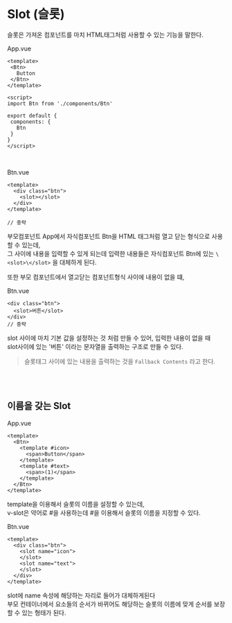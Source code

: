 # Slot (슬롯)
슬롯은 가져온 컴포넌트를 마치 HTML태그처럼 사용할 수 있는 기능을 말한다.
<br />

App.vue
 ```vue
 <template>
  <Btn>
    Button
  </Btn>
</template>

<script>
import Btn from './components/Btn'

export default {
  components: {
    Btn
  }
}
</script>
 ```
<br />

Btn.vue
```vue
<template>
  <div class="btn">
    <slot></slot>
  </div>
</template>

// 중략
```

부모컴포넌트 App에서 자식컴포넌트 Btn을 HTML 태그처럼 열고 닫는 형식으로 사용할 수 있는데, <br />
그 사이에 내용을 입력할 수 있게 되는데 입력한 내용들은 자식컴포넌트 Btn에 있는 `\<slot>\</slot>` 을 대체하게 된다.
<br />

또한 부모 컴포넌트에서 열고닫는 컴포넌트형식 사이에 내용이 없을 떄,

Btn.vue
```vue
<div class="btn">
  <slot>버튼</slot>
</div>
// 중략
```

slot 사이에 마치 기본 값을 설정하는 것 처럼 만들 수 있어, 입력한 내용이 없을 때 <br />
slot사이에 있는 '버튼' 이라는 문자열을 출력하는 구조로 만들 수 있다.

> 슬롯태그 사이에 있는 내용을 출력하는 것을 `Fallback Contents` 라고 한다.

<br /><br />

## 이름을 갖는 Slot
App.vue
```vue
<template>
  <Btn>
    <template #icon>
      <span>Button</span>
    </template>
    <template #text>
      <span>(1)</span>
    </template>
  </Btn>
</template>
```

template을 이용해서 슬롯의 이름을 설정할 수 있는데, <br />
v-slot은 약어로 #을 사용하는데 #을 이용해서 슬롯의 이름을 지정할 수 있다.

Btn.vue
```vue
<template>
  <div class="btn">
    <slot name="icon">
    </slot> 
    <slot name="text">
    </slot> 
  </div>
</template>
```

slot에 name 속성에 해당하는 자리로 들어가 대체하게된다 <br />
부모 컨테이너에서 요소들의 순서가 바뀌어도 해당하는 슬롯의 이름에 맞게 순서를 보장할 수 있는 형태가 된다.